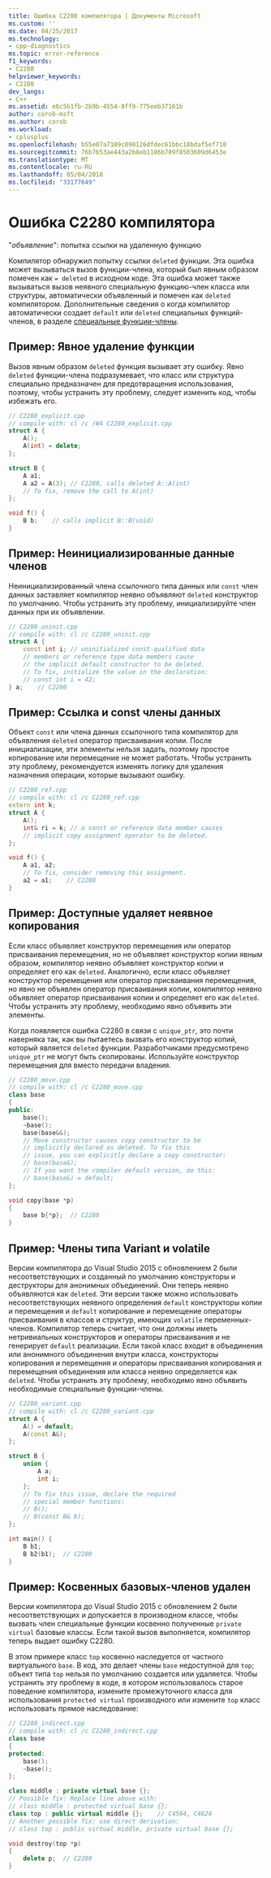 ```yaml
---
title: Ошибка C2280 компилятора | Документы Microsoft
ms.custom: ''
ms.date: 04/25/2017
ms.technology:
- cpp-diagnostics
ms.topic: error-reference
f1_keywords:
- C2280
helpviewer_keywords:
- C2280
dev_langs:
- C++
ms.assetid: e6c5b1fb-2b9b-4554-8ff9-775eeb37161b
author: corob-msft
ms.author: corob
ms.workload:
- cplusplus
ms.openlocfilehash: b55e07a7109c090126dfdec61bbc18bdaf5ef710
ms.sourcegitcommit: 76b7653ae443a2b8eb1186b789f8503609d6453e
ms.translationtype: MT
ms.contentlocale: ru-RU
ms.lasthandoff: 05/04/2018
ms.locfileid: "33177649"
---
```

# <a name="compiler-error-c2280"></a>Ошибка C2280 компилятора  
  
"*объявление*": попытка ссылки на удаленную функцию  
  
Компилятор обнаружил попытку ссылки `deleted` функции. Эта ошибка может вызываться вызов функции-члена, который был явным образом помечен как `= deleted` в исходном коде. Эта ошибка может также вызываться вызов неявного специальную функцию-член класса или структуры, автоматически объявленный и помечен как `deleted` компилятором. Дополнительные сведения о когда компилятор автоматически создает `default` или `deleted` специальных функций-членов, в разделе [специальные функции-члены](../../cpp/special-member-functions.md).  
  
## <a name="example-explicitly-deleted-functions"></a>Пример: Явное удаление функции  

Вызов явным образом `deleted` функция вызывает эту ошибку. Явно `deleted` функции-члена подразумевает, что класс или структура специально предназначен для предотвращения использования, поэтому, чтобы устранить эту проблему, следует изменить код, чтобы избежать его.  
  
```cpp  
// C2280_explicit.cpp
// compile with: cl /c /W4 C2280_explicit.cpp
struct A {
    A();
    A(int) = delete;
};

struct B {
    A a1;
    A a2 = A(3); // C2280, calls deleted A::A(int)
    // To fix, remove the call to A(int)
};

void f() {
    B b;    // calls implicit B::B(void)
}
```  
  
## <a name="example-uninitialized-data-members"></a>Пример: Неинициализированные данные членов  
  
Неинициализированный члена ссылочного типа данных или `const` член данных заставляет компилятор неявно объявляют `deleted` конструктор по умолчанию. Чтобы устранить эту проблему, инициализируйте член данных при их объявлении.  
  
```cpp  
// C2280_uninit.cpp
// compile with: cl /c C2280_uninit.cpp
struct A {
    const int i; // uninitialized const-qualified data
    // members or reference type data members cause
    // the implicit default constructor to be deleted.
    // To fix, initialize the value in the declaration:
    // const int i = 42;
} a;    // C2280
```  
  
## <a name="example-reference-and-const-data-members"></a>Пример: Ссылка и const члены данных  
  
Объект `const` или члена данных ссылочного типа компилятор для объявления `deleted` оператор присваивания копии. После инициализации, эти элементы нельзя задать, поэтому простое копирование или перемещение не может работать. Чтобы устранить эту проблему, рекомендуется изменять логику для удаления назначения операции, которые вызывают ошибку.  
  
```cpp  
// C2280_ref.cpp
// compile with: cl /c C2280_ref.cpp
extern int k;
struct A {
    A();
    int& ri = k; // a const or reference data member causes 
    // implicit copy assignment operator to be deleted.
};

void f() {
    A a1, a2;
    // To fix, consider removing this assignment.
    a2 = a1;    // C2280
}
```  
  
## <a name="example-movable-deletes-implicit-copy"></a>Пример: Доступные удаляет неявное копирования  
  
Если класс объявляет конструктор перемещения или оператор присваивания перемещения, но не объявляет конструктор копии явным образом, компилятор неявно объявляет конструктор копии и определяет его как `deleted`. Аналогично, если класс объявляет конструктор перемещения или оператор присваивания перемещения, но явно не объявлен оператор присваивания копии, компилятор неявно объявляет оператор присваивания копии и определяет его как `deleted`. Чтобы устранить эту проблему, необходимо явно объявить эти элементы.  
 
Когда появляется ошибка C2280 в связи с `unique_ptr`, это почти наверняка так, как вы пытаетесь вызвать его конструктор копий, который является `deleted` функции. Разработчиками предусмотрено `unique_ptr` не могут быть скопированы. Используйте конструктор перемещения для вместо передачи владения.  

```cpp  
// C2280_move.cpp
// compile with: cl /c C2280_move.cpp
class base  
{  
public:  
    base();  
    ~base(); 
    base(base&&); 
    // Move constructor causes copy constructor to be
    // implicitly declared as deleted. To fix this 
    // issue, you can explicitly declare a copy constructor:
    // base(base&);
    // If you want the compiler default version, do this:
    // base(base&) = default;
};  

void copy(base *p)  
{  
    base b{*p};  // C2280
}  
```  

## <a name="example-variant-and-volatile-members"></a>Пример: Члены типа Variant и volatile  
  
Версии компилятора до Visual Studio 2015 с обновлением 2 были несоответствующих и созданный по умолчанию конструкторы и деструкторы для анонимных объединений. Они теперь неявно объявляются как `deleted`. Эти версии также можно использовать несоответствующих неявного определения `default` конструкторы копии и перемещения и `default` копирование и перемещение операторы присваивания в классов и структур, имеющих `volatile` переменных-членов. Компилятор теперь считает, что они должны иметь нетривиальных конструкторов и операторы присваивания и не генерирует `default` реализации. Если такой класс входит в объединения или анонимного объединения внутри класса, конструкторы копирования и перемещения и операторы присваивания копирования и перемещения объединения или класса неявно определяется как `deleted`. Чтобы устранить эту проблему, необходимо явно объявить необходимые специальные функции-члены.  
  
```cpp  
// C2280_variant.cpp
// compile with: cl /c C2280_variant.cpp
struct A {  
    A() = default;
    A(const A&);
};  

struct B {  
    union {  
        A a;  
        int i;  
    };
    // To fix this issue, declare the required 
    // special member functions:
    // B(); 
    // B(const B& b);
};  

int main() {
    B b1;  
    B b2(b1);  // C2280  
}
```  
  
## <a name="example-indirect-base-members-deleted"></a>Пример: Косвенных базовых-членов удален  
  
Версии компилятора до Visual Studio 2015 с обновлением 2 были несоответствующих и допускается в производном классе, чтобы вызвать член специальные функции косвенно полученные `private virtual` базовые классы. Если такой вызов выполняется, компилятор теперь выдает ошибку C2280.  
  
В этом примере класс `top` косвенно наследуется от частного виртуального `base`. В код, это делает члены `base` недоступной для `top`; объект типа `top` нельзя по умолчанию создается или удаляется. Чтобы устранить эту проблему в коде, в котором использовалось старое поведение компилятора, измените промежуточного класса для использования `protected virtual` производного или измените `top` класс использовать прямое наследование:  

```cpp  
// C2280_indirect.cpp
// compile with: cl /c C2280_indirect.cpp
class base  
{  
protected:  
    base();  
    ~base();  
};  

class middle : private virtual base {}; 
// Possible fix: Replace line above with:
// class middle : protected virtual base {};
class top : public virtual middle {};    // C4594, C4624
// Another possible fix: use direct derivation:
// class top : public virtual middle, private virtual base {};   

void destroy(top *p)  
{  
    delete p;  // C2280  
}  
```  
  